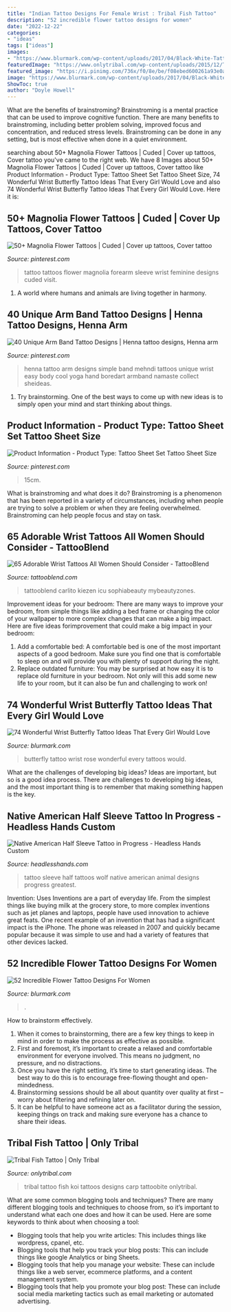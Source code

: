 ```yaml
---
title: "Indian Tattoo Designs For Female Wrist : Tribal Fish Tattoo"
description: "52 incredible flower tattoo designs for women"
date: "2022-12-22"
categories:
- "ideas"
tags: ["ideas"]
images:
- "https://www.blurmark.com/wp-content/uploads/2017/04/Black-White-Tattoo-On-Shoulder.jpg"
featuredImage: "https://www.onlytribal.com/wp-content/uploads/2015/12/Tribal-Koi-Fish-Tattoo.jpg"
featured_image: "https://i.pinimg.com/736x/f0/8e/be/f08ebed600261a93e0a3ce8edb58a7b1--henna-tattoo-wrist-simple-henna-tattoo.jpg"
image: "https://www.blurmark.com/wp-content/uploads/2017/04/Black-White-Tattoo-On-Shoulder.jpg"
ShowToc: true
author: "Doyle Howell"
---
```



What are the benefits of brainstroming?
Brainstroming is a mental practice that can be used to improve cognitive function. There are many benefits to brainstroming, including better problem solving, improved focus and concentration, and reduced stress levels. Brainstroming can be done in any setting, but is most effective when done in a quiet environment.

	

		
searching about 50+ Magnolia Flower Tattoos | Cuded | Cover up tattoos, Cover tattoo you've came to the right web. We have 8 Images about 50+ Magnolia Flower Tattoos | Cuded | Cover up tattoos, Cover tattoo like Product Information - Product Type: Tattoo Sheet Set Tattoo Sheet Size, 74 Wonderful Wrist Butterfly Tattoo Ideas That Every Girl Would Love and also 74 Wonderful Wrist Butterfly Tattoo Ideas That Every Girl Would Love. Here it is:
		
    
## 50+ Magnolia Flower Tattoos | Cuded | Cover Up Tattoos, Cover Tattoo

<img loading=lazy src="https://i.pinimg.com/736x/fd/70/c0/fd70c0dc58cb48952342c5b0aa3dee06.jpg" onerror="this.onerror=null;this.src='https://tse1.mm.bing.net/th?id=OIP.y7CKmCajQ0GGid7G7CyIoAHaKA&amp;pid=15.1';" alt="50+ Magnolia Flower Tattoos | Cuded | Cover up tattoos, Cover tattoo">

_Source: pinterest.com_

>tattoo tattoos flower magnolia forearm sleeve wrist feminine designs cuded visit. 

	

1. A world where humans and animals are living together in harmony. 

    
## 40 Unique Arm Band Tattoo Designs | Henna Tattoo Designs, Henna Arm

<img loading=lazy src="https://i.pinimg.com/736x/f0/8e/be/f08ebed600261a93e0a3ce8edb58a7b1--henna-tattoo-wrist-simple-henna-tattoo.jpg" onerror="this.onerror=null;this.src='https://tse3.mm.bing.net/th?id=OIP.TjsoIga7aFb5Pdy8bqtf_gHaJ4&amp;pid=15.1';" alt="40 Unique Arm Band Tattoo Designs | Henna tattoo designs, Henna arm">

_Source: pinterest.com_

>henna tattoo arm designs simple band mehndi tattoos unique wrist easy body cool yoga hand boredart armband namaste collect sheideas. 

	

1. Try brainstorming. One of the best ways to come up with new ideas is to simply open your mind and start thinking about things.

    
## Product Information - Product Type: Tattoo Sheet Set Tattoo Sheet Size

<img loading=lazy src="https://i.pinimg.com/736x/53/a3/f9/53a3f98f9ea63398566d50a552f38ca4.jpg" onerror="this.onerror=null;this.src='https://tse3.mm.bing.net/th?id=OIP.Np-gLGGl-g27_GWuOQfUtAHaHa&amp;pid=15.1';" alt="Product Information - Product Type: Tattoo Sheet Set Tattoo Sheet Size">

_Source: pinterest.com_

>15cm. 

	

What is brainstroming and what does it do?
Brainstroming is a phenomenon that has been reported in a variety of circumstances, including when people are trying to solve a problem or when they are feeling overwhelmed. Brainstroming can help people focus and stay on task.

    
## 65 Adorable Wrist Tattoos All Women Should Consider - TattooBlend

<img loading=lazy src="https://tattooblend.com/wp-content/uploads/2016/12/11-5.jpg" onerror="this.onerror=null;this.src='https://tse4.mm.bing.net/th?id=OIP.eJ81n9jL8u780xHRuqJlHgHaHZ&amp;pid=15.1';" alt="65 Adorable Wrist Tattoos All Women Should Consider - TattooBlend">

_Source: tattooblend.com_

>tattooblend carlito kiezen icu sophiabeauty mybeautyzones. 

	

Improvement ideas for your bedroom:
There are many ways to improve your bedroom, from simple things like adding a bed frame or changing the color of your wallpaper to more complex changes that can make a big impact. Here are five ideas forimprovement that could make a big impact in your bedroom: 
1) Add a comfortable bed: A comfortable bed is one of the most important aspects of a good bedroom. Make sure you find one that is comfortable to sleep on and will provide you with plenty of support during the night. 
2) Replace outdated furniture: You may be surprised at how easy it is to replace old furniture in your bedroom. Not only will this add some new life to your room, but it can also be fun and challenging to work on!

    
## 74 Wonderful Wrist Butterfly Tattoo Ideas That Every Girl Would Love

<img loading=lazy src="https://www.blurmark.com/wp-content/uploads/2017/05/Butterfly-With-Rose.jpg" onerror="this.onerror=null;this.src='https://tse3.mm.bing.net/th?id=OIP.a7MTurwDx1Jnzzh32doJOwHaJ4&amp;pid=15.1';" alt="74 Wonderful Wrist Butterfly Tattoo Ideas That Every Girl Would Love">

_Source: blurmark.com_

>butterfly tattoo wrist rose wonderful every tattoos would. 

	

What are the challenges of developing big ideas?
Ideas are important, but so is a good idea process. There are challenges to developing big ideas, and the most important thing is to remember that making something happen is the key.

    
## Native American Half Sleeve Tattoo In Progress - Headless Hands Custom

<img loading=lazy src="https://headlesshands.com/wp-content/uploads/2017/12/brianindian.jpg" onerror="this.onerror=null;this.src='https://tse2.mm.bing.net/th?id=OIP.c9y2ObEgvl0UMXzfqjVAWAHaMY&amp;pid=15.1';" alt="Native American Half Sleeve Tattoo in Progress - Headless Hands Custom">

_Source: headlesshands.com_

>tattoo sleeve half tattoos wolf native american animal designs progress greatest. 

	

Invention: Uses
Inventions are a part of everyday life. From the simplest things like buying milk at the grocery store, to more complex inventions such as jet planes and laptops, people have used innovation to achieve great feats. 
One recent example of an invention that has had a significant impact is the iPhone. The phone was released in 2007 and quickly became popular because it was simple to use and had a variety of features that other devices lacked.

    
## 52 Incredible Flower Tattoo Designs For Women

<img loading=lazy src="https://www.blurmark.com/wp-content/uploads/2017/04/Black-White-Tattoo-On-Shoulder.jpg" onerror="this.onerror=null;this.src='https://tse3.mm.bing.net/th?id=OIP.6x4jnUr32xH8v6HMcCNN3QHaJ4&amp;pid=15.1';" alt="52 Incredible Flower Tattoo Designs For Women">

_Source: blurmark.com_

>. 

	

How to brainstorm effectively.
1. When it comes to brainstorming, there are a few key things to keep in mind in order to make the process as effective as possible. 
2. First and foremost, it’s important to create a relaxed and comfortable environment for everyone involved. This means no judgment, no pressure, and no distractions. 
3. Once you have the right setting, it’s time to start generating ideas. The best way to do this is to encourage free-flowing thought and open-mindedness. 
4. Brainstorming sessions should be all about quantity over quality at first – worry about filtering and refining later on. 
5. It can be helpful to have someone act as a facilitator during the session, keeping things on track and making sure everyone has a chance to share their ideas. 

    
## Tribal Fish Tattoo | Only Tribal

<img loading=lazy src="https://www.onlytribal.com/wp-content/uploads/2015/12/Tribal-Koi-Fish-Tattoo.jpg" onerror="this.onerror=null;this.src='https://tse4.mm.bing.net/th?id=OIP.Wwu_Me54HevNCkb8e0YcdgHaN_&amp;pid=15.1';" alt="Tribal Fish Tattoo | Only Tribal">

_Source: onlytribal.com_

>tribal tattoo fish koi tattoos designs carp tattoobite onlytribal. 

	

What are some common blogging tools and techniques?
There are many different blogging tools and techniques to choose from, so it’s important to understand what each one does and how it can be used. Here are some keywords to think about when choosing a tool:
- Blogging tools that help you write articles: This includes things like wordpress, cpanel, etc.
- Blogging tools that help you track your blog posts: This can include things like google Analytics or bing Sheets.
- Blogging tools that help you manage your website: These can include things like a web server, ecommerce platforms, and a content management system. 
- Blogging tools that help you promote your blog post: These can include social media marketing tactics such as email marketing or automated advertising.

